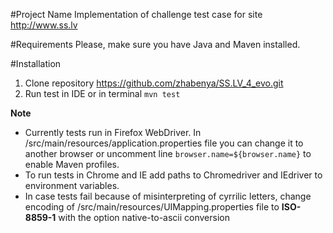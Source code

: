 #Project Name
Implementation of challenge test case for site http://www.ss.lv 

#Requirements
Please, make sure you have Java and Maven installed.

#Installation
1. Clone repository https://github.com/zhabenya/SS.LV_4_evo.git
2. Run test in IDE or in terminal `mvn test`

**Note**
- Currently tests run in Firefox WebDriver.
In /src/main/resources/application.properties file you can change it to another browser or uncomment line
`browser.name=${browser.name}` to enable Maven profiles.
- To run tests in Chrome and IE add paths to Chromedriver and IEdriver to environment variables.
- In case tests fail because of misinterpreting of cyrrilic letters, change encoding of /src/main/resources/UIMapping.properties file to **ISO-8859-1** with the option native-to-ascii conversion

